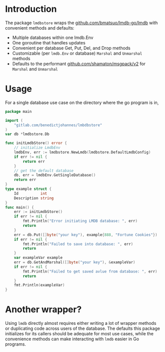 # Introduction

The package `lmdbstore` wraps the [github.com/bmatsuo/lmdb-go/lmdb](github.com/bmatsuo/lmdb-go/lmdb) with convenient methods and defaults:

-   Multiple databases within one lmdb.Env
-   One goroutine that handles updates
-   Convenient per database Get, Put, Del, and Drop methods
-   Customizable (per `lmdb.Env` or database) `Marshal` and `Unmarshal` methods
-   Defaults to the performant [github.com/shamaton/msgpack/v2](github.com/shamaton/msgpack/v2) for `Marshal` and `Unmarshal`

# Usage

For a single database use case on the directory where the go program is in,

```go
package main

import (
    "gitlab.com/benedictjohannes/lmbdbstore"
)
var db *lmdbstore.Db

func initLmdbStore() error {
    // initialize LmdbEnv
	lmdbEnv, err := lmdbstore.NewLmdb(lmdbstore.DefaultLmdbConfig)
	if err != nil {
        return err
	}
	// get the default database
	db, err = lmdbEnv.GetSingleDatabase()
	return err
}
type example struct {
    Id          int
    Description string
}
func main() {
	err := initLmdbStore()
	if err != nil {
		fmt.Println("Error initiating LMDB database: ", err)
		return
	}
	err = db.Put([]byte("your key"), example{888, "Fortune Cookies"})
	if err != nil {
		fmt.Println("Failed to save into database: ", err)
		return
	}
	var exampleVar example
	err = db.GetAndMarshal([]byte("your key"), &exampleVar)
	if err != nil {
		fmt.Println("Failed to get saved avlue from database: ", err)
		return
	}
	fmt.Println(exampleVar)
}
```

# Another wrapper?

Using `lmdb` directly almost requires either writing a lot of wrapper methods or duplicating code across users of the database. The defaults this package initializes for its callers should be adequate for most use cases, while the convenience methods can make interacting with `lmdb` easier in Go programs.
